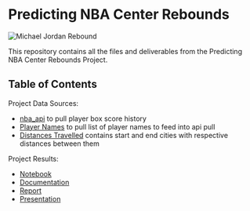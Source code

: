 # Predicting NBA Center Rebounds

![Michael Jordan Rebound](https://i.imgur.com/Zl3HadI.png)



This repository contains all the files and deliverables from the Predicting NBA Center Rebounds Project.



## Table of Contents

Project Data Sources:
  - [nba_api](https://github.com/swar/nba_api) to pull player box score history
  - [Player Names](https://www.nbastuffer.com/2020-2021-nba-player-stats/) to pull list of player names to feed into api pull
  - [Distances Travelled]( https://www.rostrum.blog/2018/12/24/nba-travel/) contains start and end cities with respective distances between them
 
Project Results:
  - [Notebook](https://github.com/mariohage/NbaCenterPredictions/blob/main/Notebook/FinalCapstone2.ipynb) 
  - [Documentation](https://github.com/mariohage/NbaCenterPredictions/blob/main/Documentation/documentation.txt) 
  - [Report](https://github.com/mariohage/NbaCenterPredictions/blob/main/Report/Predicting%20NBA%20Center%20Rebounds%20%20(1).pdf)
  - [Presentation](https://github.com/mariohage/NbaCenterPredictions/blob/main/Presentation/Predicting%20NBA%20Center%20Rebounds.pdf)  

  
